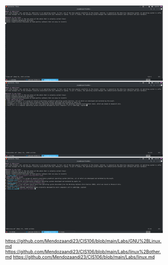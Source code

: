 ![](../Imgs/Lab6.1.png)
![](../Imgs/Lab6.2.png)
![](../Imgs/La6-3.png)

https://github.com/Mendozaandi23/CIS106/blob/main/Labs/GNU%2BLinux.md
https://github.com/Mendozaandi23/CIS106/blob/main/Labs/linux%2Bother.md
https://github.com/Mendozaandi23/CIS106/blob/main/Labs/linux.md
